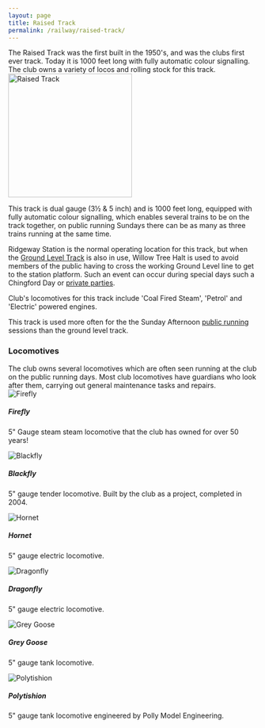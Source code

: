 ```yaml
---
layout: page
title: Raised Track
permalink: /railway/raised-track/
---
```


<div class="perex">
  The Raised Track was the first built in the 1950's, and was the clubs first ever track. Today it is 1000 feet long with fully automatic colour signalling. The club owns a variety of locos and rolling stock for this track.
</div>

<img src="{% asset_path pages/raised-track-01.jpg %}" alt="Raised Track" width="250" class="pull-right hidden-xs">

This track is dual gauge (3½ & 5 inch) and is 1000 feet long, equipped with fully automatic colour signalling, which enables several trains to be on the track together, on public running Sundays there can be as many as three trains running at the same time.

Ridgeway Station is the normal operating location for this track, but when the [Ground Level Track](/railway/ground-level-track) is also in use, Willow Tree Halt is used to avoid members of the public having to cross the working Ground Level line to get to the station platform. Such an event can occur during special days such a Chingford Day or [private parties](/parties).

Club's locomotives for this track include 'Coal Fired Steam', 'Petrol' and 'Electric' powered engines.

This track is used more often for the the Sunday Afternoon [public running](/railway/public-running) sessions than the ground level track.

<h3>Locomotives</h3>
The club owns several locomotives which are often seen running at the club on the public running days. Most club locomotives have guardians who look after them, carrying out general maintenance tasks and repairs.
<div class="row">
  <div class="col-xs-12 col-sm-3">
    <div class="thumbnail">
      <img src="{% asset_path locos/firefly.jpg %}" alt="Firefly">
      <div class="caption">
        <h5>Firefly</h5>
        <p>5" Gauge steam steam locomotive that the club has owned for over 50 years!</p>
      </div>
    </div>
  </div>
  <div class="col-xs-12 col-sm-3">
    <div class="thumbnail">
      <img src="{% asset_path locos/blackfly.jpg %}" alt="Blackfly">
      <div class="caption">
        <h5>Blackfly</h5>
        <p>5" gauge tender locomotive. Built by the club as a project, completed in 2004.<!--, this 2-8-0 L.N.E.R Tender Locomotive is used regularly on public running days.--></p>
      </div>
    </div>
  </div>
  <div class="col-xs-12 col-sm-3">
    <div class="thumbnail">
      <img src="{% asset_path locos/hornet.jpg %}" alt="Hornet">
      <div class="caption">
        <h5>Hornet</h5>
        <p>5" gauge electric locomotive.</p>
      </div>
    </div>
  </div>
  <div class="col-xs-12 col-sm-3">
    <div class="thumbnail">
      <img src="{% asset_path locos/dragonfly.jpg %}" alt="Dragonfly">
      <div class="caption">
        <h5>Dragonfly</h5>
        <p>5" gauge electric locomotive.</p>
      </div>
    </div>
  </div>
</div>
<div class="row">
  <div class="col-xs-12 col-sm-3">
    <div class="thumbnail">
      <img src="{% asset_path locos/grey-goose.jpg %}" alt="Grey Goose">
      <div class="caption">
        <h5>Grey Goose</h5>
        <p>5" gauge tank locomotive.</p>
      </div>
    </div>
  </div>
  <div class="col-xs-12 col-sm-3">
    <div class="thumbnail">
      <img src="{% asset_path locos/polytishion.jpg %}" alt="Polytishion">
      <div class="caption">
        <h5>Polytishion</h5>
        <p>5" gauge tank locomotive engineered by Polly Model Engineering.</p>
      </div>
    </div>
  </div>
</div>
